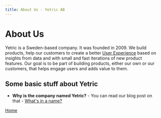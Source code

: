 ```yaml
---
title: About Us - Yetric AB
---
```


# About Us

Yetric is a Sweden-based company. It was founded in 2009. We build products, help our customers to create a better [User Experience](/user-experience) based on insights from data and with small and fast iterations of new product features. Our goal is to be part of building products, either our own or our customers, that helps engage users and adds value to them.

## Some basic stuff about Yetric

-   **Why is the company named Yetric?** - You can read our blog post on that - [What's in a name?](https://yetric.net/whats-in-a-name)

[Home](/)
